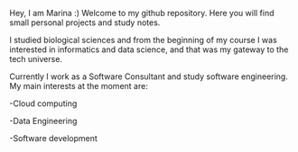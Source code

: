  
Hey, I am Marina :) 
Welcome to my github repository. Here you will find small personal projects and study notes. 

I studied biological sciences and from the beginning of my course I was interested in informatics and data science, and that was my gateway to the tech universe.

Currently I work as a Software Consultant and study software engineering. My main interests at the moment are:

-Cloud computing

-Data Engineering

-Software development


